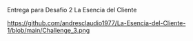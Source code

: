 Entrega para Desafio 2 
La Esencia del Cliente

https://github.com/andresclaudio1977/La-Esencia-del-Cliente-1/blob/main/Challenge_3.png
